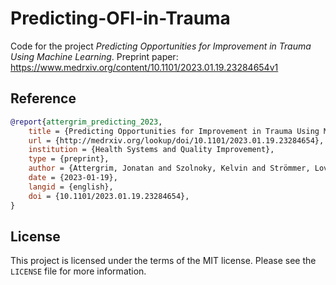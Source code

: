 # Predicting-OFI-in-Trauma

Code for the project _Predicting Opportunities for Improvement in Trauma Using Machine Learning_. Preprint paper:
https://www.medrxiv.org/content/10.1101/2023.01.19.23284654v1

## Reference

```bibtex
@report{attergrim_predicting_2023,
	title = {Predicting Opportunities for Improvement in Trauma Using Machine Learning},
	url = {http://medrxiv.org/lookup/doi/10.1101/2023.01.19.23284654},
	institution = {Health Systems and Quality Improvement},
	type = {preprint},
	author = {Attergrim, Jonatan and Szolnoky, Kelvin and Strömmer, Lovisa and Brattström, Olof and Whilke, Gunilla and Jacobsson, Martin and Wärnberg, Martin Gerdin},
	date = {2023-01-19},
	langid = {english},
	doi = {10.1101/2023.01.19.23284654},
}
```

## License

This project is licensed under the terms of the MIT license. Please see the `LICENSE` file for more information.
